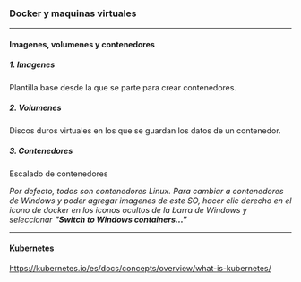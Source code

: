 ### Docker y maquinas virtuales

* * *
#### Imagenes, volumenes y contenedores
##### 1. Imagenes

Plantilla base desde la que se parte para crear contenedores.

##### 2. Volumenes

Discos duros virtuales en los que se guardan los datos de un contenedor.

##### 3. Contenedores

Escalado de contenedores

*Por defecto, todos son contenedores Linux. Para cambiar a contenedores de Windows y poder agregar imagenes de este SO, 
hacer clic derecho en el icono de docker en los iconos ocultos de la barra de Windows y seleccionar 
**"Switch to Windows containers..."***

* * *    
#### Kubernetes

  https://kubernetes.io/es/docs/concepts/overview/what-is-kubernetes/


